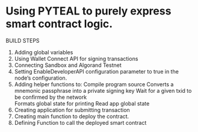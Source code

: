 # Using PYTEAL to purely express smart contract logic.


BUILD STEPS
1. Adding global variables 
2. Using Wallet Connect API for signing transactions
3. Connecting Sandbox and Algorand Testnet 
4. Setting EnableDeveloperAPI configuration parameter to true in the node’s configuration. 
5. Adding helper functions to:
    Compile program source
    Converts a mnemonic passphrase into a private signing key
    Wait for a given txid to be confirmed by the network\
    Formats global state for printing
    Read app global state
6. Creating application for submitting transaction
7. Creating main function to deploy the contract.
8. Defining Function to call the deployed smart contract
